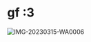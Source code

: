 # gf :3
![IMG-20230315-WA0006](https://user-images.githubusercontent.com/57305852/225618856-fbe602cc-254d-4527-8a30-24b6c41e7429.jpg)

<!--
**j4yyxzyy/j4yyxzyy** is a ✨ _special_ ✨ repository because its `README.md` (this file) appears on your GitHub profile.

Here are some ideas to get you started:

- 🔭 I’m currently working on ...
- 🌱 I’m currently learning ...
- 👯 I’m looking to collaborate on ...
- 🤔 I’m looking for help with ...
- 💬 Ask me about ...
- 📫 How to reach me: ...
- 😄 Pronouns: ...
- ⚡ Fun fact: ...
-->
